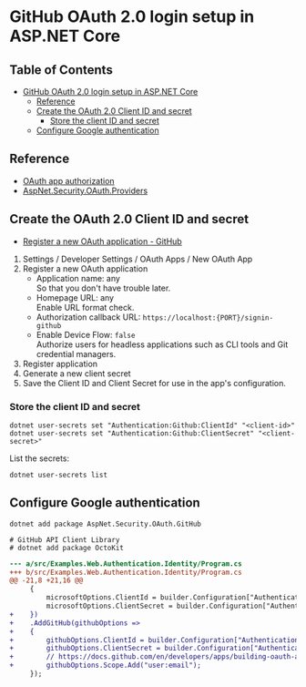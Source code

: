 # GitHub OAuth 2.0 login setup in ASP.NET Core

## Table of Contents <!-- omit in toc -->

- [GitHub OAuth 2.0 login setup in ASP.NET Core](#github-oauth-20-login-setup-in-aspnet-core)
  - [Reference](#reference)
  - [Create the OAuth 2.0 Client ID and secret](#create-the-oauth-20-client-id-and-secret)
    - [Store the client ID and secret](#store-the-client-id-and-secret)
  - [Configure Google authentication](#configure-google-authentication)

## Reference

- [OAuth app authorization](https://docs.github.com/ja/apps/oauth-apps/building-oauth-apps/authorizing-oauth-apps)
- [AspNet.Security.OAuth.Providers](https://github.com/aspnet-contrib/AspNet.Security.OAuth.Providers)

## Create the OAuth 2.0 Client ID and secret

- [Register a new OAuth application - GitHub](https://github.com/settings/applications/new/)

1. Settings / Developer Settings / OAuth Apps / New OAuth App
2. Register a new OAuth application
     - Application name: any<br />So that you don't have trouble later.
     - Homepage URL: any<br />Enable URL format check.
     - Authorization callback URL: `https://localhost:{PORT}/signin-github`
     - Enable Device Flow: `false`<br />Authorize users for headless applications such as CLI tools and Git credential managers.
3. Register application
4. Generate a new client secret
5. Save the Client ID and Client Secret for use in the app's configuration.


### Store the client ID and secret

```shell
dotnet user-secrets set "Authentication:Github:ClientId" "<client-id>"
dotnet user-secrets set "Authentication:Github:ClientSecret" "<client-secret>"
```

List the secrets:

```shell
dotnet user-secrets list
```

## Configure Google authentication

```shell
dotnet add package AspNet.Security.OAuth.GitHub

# GitHub API Client Library
# dotnet add package OctoKit
```

```diff
--- a/src/Examples.Web.Authentication.Identity/Program.cs
+++ b/src/Examples.Web.Authentication.Identity/Program.cs
@@ -21,8 +21,16 @@
     {
         microsoftOptions.ClientId = builder.Configuration["Authentication:Microsoft:ClientId"]!;
         microsoftOptions.ClientSecret = builder.Configuration["Authentication:Microsoft:ClientSecret"]!;
+    })
+    .AddGitHub(githubOptions =>
+    {
+        githubOptions.ClientId = builder.Configuration["Authentication:Github:ClientId"]!;
+        githubOptions.ClientSecret = builder.Configuration["Authentication:Github:ClientSecret"]!;
+        // https://docs.github.com/en/developers/apps/building-oauth-apps/scopes-for-oauth-apps
+        githubOptions.Scope.Add("user:email");
     });
```
